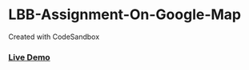 # LBB-Assignment-On-Google-Map
Created with CodeSandbox
### <a href='https://wkuud.csb.app/'>Live Demo</a>

